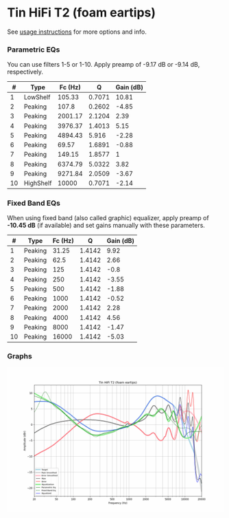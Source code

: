 # Tin HiFi T2 (foam eartips)
See [usage instructions](https://github.com/jaakkopasanen/AutoEq#usage) for more options and info.

### Parametric EQs
You can use filters 1-5 or 1-10. Apply preamp of -9.17 dB or -9.14 dB, respectively.

|   # | Type      |   Fc (Hz) |      Q |   Gain (dB) |
|-----|-----------|-----------|--------|-------------|
|   1 | LowShelf  |    105.33 | 0.7071 |       10.81 |
|   2 | Peaking   |    107.8  | 0.2602 |       -4.85 |
|   3 | Peaking   |   2001.17 | 2.1204 |        2.39 |
|   4 | Peaking   |   3976.37 | 1.4013 |        5.15 |
|   5 | Peaking   |   4894.43 | 5.916  |       -2.28 |
|   6 | Peaking   |     69.57 | 1.6891 |       -0.88 |
|   7 | Peaking   |    149.15 | 1.8577 |        1    |
|   8 | Peaking   |   6374.79 | 5.0322 |        3.82 |
|   9 | Peaking   |   9271.84 | 2.0509 |       -3.67 |
|  10 | HighShelf |  10000    | 0.7071 |       -2.14 |

### Fixed Band EQs
When using fixed band (also called graphic) equalizer, apply preamp of **-10.45 dB** (if available) and set gains manually with these parameters.

|   # | Type    |   Fc (Hz) |      Q |   Gain (dB) |
|-----|---------|-----------|--------|-------------|
|   1 | Peaking |     31.25 | 1.4142 |        9.92 |
|   2 | Peaking |     62.5  | 1.4142 |        2.66 |
|   3 | Peaking |    125    | 1.4142 |       -0.8  |
|   4 | Peaking |    250    | 1.4142 |       -3.55 |
|   5 | Peaking |    500    | 1.4142 |       -1.88 |
|   6 | Peaking |   1000    | 1.4142 |       -0.52 |
|   7 | Peaking |   2000    | 1.4142 |        2.28 |
|   8 | Peaking |   4000    | 1.4142 |        4.56 |
|   9 | Peaking |   8000    | 1.4142 |       -1.47 |
|  10 | Peaking |  16000    | 1.4142 |       -5.03 |

### Graphs
![](./Tin%20HiFi%20T2%20(foam%20eartips).png)
